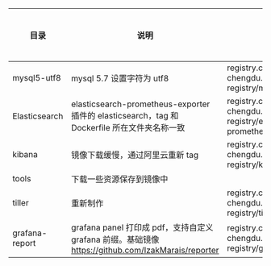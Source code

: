 目录 | 说明 | 默认构建库 | 启动方式
---  | --- | --- | ---
mysql5-utf8 | mysql 5.7 设置字符为 utf8 | registry.cn-chengdu.aliyuncs.com/canxing-registry/mysql:5.7-utf8 |
Elasticsearch | elasticsearch-prometheus-exporter 插件的 elasticsearch，tag 和 Dockerfile 所在文件夹名称一致 | registry.cn-chengdu.aliyuncs.com/canxing-registry/elasticsearch-prometheus-exporter |
kibana | 镜像下载缓慢，通过阿里云重新 tag  | registry.cn-chengdu.aliyuncs.com/canxing-registry/kibana/kibana:7.5.2 |
tools | 下载一些资源保存到镜像中 | |
tiller | 重新制作 | registry.cn-chengdu.aliyuncs.com/canxing-registry/tiller |
grafana-report | grafana panel 打印成 pdf，支持自定义 grafana 前缀。基础镜像 https://github.com/IzakMarais/reporter | registry.cn-chengdu.aliyuncs.com/canxing-registry/grafana-reporter:2.3.1 |